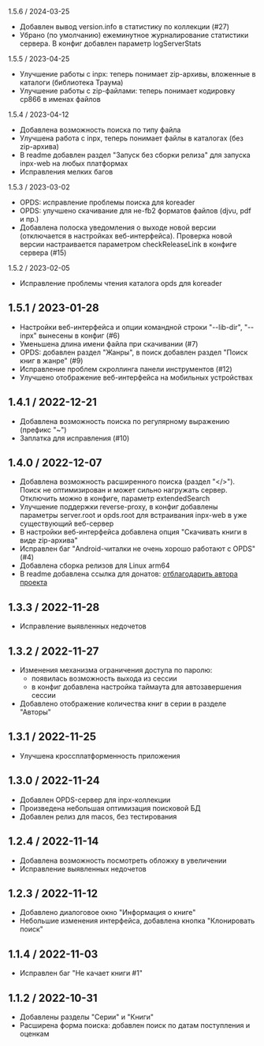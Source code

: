 1.5.6 / 2024-03-25

- Добавлен вывод version.info в статистику по коллекции (#27)
- Убрано (по умолчанию) ежеминутное журналирование статистики сервера. В конфиг добавлен параметр logServerStats

1.5.5 / 2023-04-25

- Улучшение работы с inpx: теперь понимает zip-архивы, вложенные в каталоги (библиотека Траума)
- Улучшение работы с zip-файлами: теперь понимает кодировку cp866 в именах файлов

1.5.4 / 2023-04-12

- Добавлена возможность поиска по типу файла
- Улучшена работа с inpx, теперь понимает файлы в каталогах (без zip-архива)
- В readme добавлен раздел "Запуск без сборки релиза" для запуска inpx-web на любых платформах
- Исправления мелких багов

1.5.3 / 2023-03-02

- OPDS: исправление проблемы поиска для koreader
- OPDS: улучшено скачивание для не-fb2 форматов файлов (djvu, pdf и пр.)
- Добавлена полоска уведомления о выходе новой версии (отключается в настройках веб-интерфейса).
  Проверка новой версии настраивается параметром checkReleaseLink в конфиге сервера (#15)

1.5.2 / 2023-02-05

- Исправление проблемы чтения каталога opds для koreader

1.5.1 / 2023-01-28
------------------

- Настройки веб-интерфейса и опции командной строки "--lib-dir", "--inpx" вынесены в конфиг (#6)
- Уменьшена длина имени файла при скачивании (#7)
- OPDS: добавлен раздел "Жанры", в поиск добавлен раздел "Поиск книг в жанре" (#9)
- Исправление проблем скроллинга панели инструментов (#12)
- Улучшено отображение веб-интерфейса на мобильных устройствах

1.4.1 / 2022-12-21
------------------

- Добавлена возможность поиска по регулярному выражению (префикс "~")
- Заплатка для исправления (#10)

1.4.0 / 2022-12-07
------------------

- Добавлена возможность расширенного поиска (раздел "</>"). Поиск не оптимизирован и может сильно нагружать сервер.
Отключить можно в конфиге, параметр extendedSearch
- Улучшение поддержки reverse-proxy, в конфиг добавлены параметры server.root и opds.root для встраивания inpx-web в уже существующий веб-сервер
- В настройки веб-интерфейса добавлена опция "Скачивать книги в виде zip-архива"
- Исправлен баг "Android-читалки не очень хорошо работают с OPDS" (#4)
- Добавлена сборка релизов для Linux arm64
- В readme добавлена ссылка для донатов: [отблагодарить автора проекта](https://donatty.com/liberama)

1.3.3 / 2022-11-28
------------------

- Исправление выявленных недочетов

1.3.2 / 2022-11-27
------------------

- Изменения механизма ограничения доступа по паролю:
  - появилась возможность выхода из сессии
  - в конфиг добавлена настройка таймаута для автозавершения сессии
- Добавлено отображение количества книг в серии в разделе "Авторы"

1.3.1 / 2022-11-25
------------------

- Улучшена кроссплатформенность приложения

1.3.0 / 2022-11-24
------------------

- Добавлен OPDS-сервер для inpx-коллекции
- Произведена небольшая оптимизация поисковой БД
- Добавлен релиз для macos, без тестирования

1.2.4 / 2022-11-14
------------------

- Добавлена возможность посмотреть обложку в увеличении
- Исправление выявленных недочетов

1.2.3 / 2022-11-12
------------------

- Добавлено диалоговое окно "Информация о книге"
- Небольшие изменения интерфейса, добавлена кнопка "Клонировать поиск"

1.1.4 / 2022-11-03
------------------

- Исправлен баг "Не качает книги #1"

1.1.2 / 2022-10-31
------------------

- Добавлены разделы "Серии" и "Книги"
- Расширена форма поиска: добавлен поиск по датам поступления и оценкам

